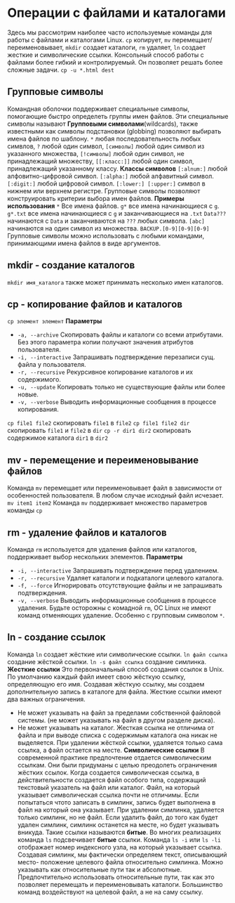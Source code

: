 # Операции с файлами и каталогами
Здесь мы рассмотрим наиболее часто используемые команды для
работы с файлами и каталогами Linux.
`cp` копирует, `mv` перемещает/переименовывает, `mkdir` создает каталоги,
`rm` удаляет, `ln` создает жесткие и символические ссылки.
Консольный способ работы с файлами более гибкий и контролируемый.
Он позволяет решать более сложные задачи.
`cp -u *.html dest`

## Групповые символы
Командная оболочки поддерживает специальные символы, помогающие быстро
определеть группы имен файлов. Эти специальные символы называют
__Групповыми символами__(wildcards), также известными как символы подстановки
(globbing) позволяют выбирать имена файлов по шаблону.
`*` любая последовательность любых симвлов, `?` любой один символ,
`[символы]` любой один символ из указанного множества, 
`[!символы]` любой один символ, не принадлежащий множеству,
`[[:класс:]]` любой один символ, принадлежащий указанному классу.
__Классы символов__
`[:alnum:]` любой алфовитно-цифровой символ.
`[:alpha:]` любой алфавитный символ.
`[:digit:]` любой цифровой символ.
`[:lower:] [:upper:]` символ в нижнем или верхнем регистре.
Групповые символы позволяют конструировать критерии выбора имен файлов.
__Примеры использования__
`*` Все имена файлов. `g*` все имена начинающиеся с `g`.
`g*.txt` все имена начинающиеся с `g` и заканчивающиеся на `.txt`
`Data???` начинаются с `Data` и заканчиваются на `???` любых символа.
`[abc]` начинаются на один символ из множества.
`BACKUP.[0-9][0-9][0-9]` 
Групповые символы можно использовать с любыми командами, принимающими
имена файлов в виде аргументов.

## mkdir - создание каталогов
`mkdir имя_каталога` также может принимать несколько имен каталогов.

## cp - копирование файлов и каталогов
`cp элемент элемент`
__Параметры__
- `-a, --archive`
  Скопировать файлы и каталоги со всеми атрибутами. Без этого параметра
  копии получают значения атрибутов пользователя.
- `-i, --interactive`
  Запрашивать подтверждение перезаписи сущ. файла у пользователя.
- `-r, --recursive`
  Рекурсивное копирование каталогов и их содержимого.
- `-u, --update`
  Копировать только не существующие файлы или более новые.
- `-v, --verbose`
  Выводить информационные сообщения в процессе копирования.

`cp file1 file2` скопировать `file1` в `file2`
`cp file1 file2 dir` скопировать `file1` и `file2` в `dir`
`cp -r dir1 dir2` скопировать содержимое каталога `dir1` в `dir2`
  
## mv - перемещение и переименовывание файлов
Команда `mv` перемещает или переименовывает файл в зависимости от
особенностей пользователя. В любом случае исходный файл исчезает.
`mv item1 item2`
Команда `mv` поддерживает множество параметров команды `cp`

## rm - удаление файлов и каталогов
Команда `rm` используется для удаления файлов или каталогов, поддерживает
выбор нескольких элементов.
__Параметры__
- `-i, --interactive`
  Запрашивать подтверждение перед удалением.
- `-r, --recursive`
  Удаляет каталоги и подкаталоги целевого каталога.
- `-f, --force`
  Игнорировать отсутствующие файлы и не запрашивать подтверждения.
- `-v, --verbose`
  Выводить информационные сообщения в процессе удаления.
Будьте осторожны с комадной `rm`, ОС Linux не имеют команд отменяющих
удаление. Особенно с групповым символом `*`.

## ln - создание ссылок
Команда `ln` создает жёсткие или символические ссылки.
`ln файл ссылка` создание жёсткой ссылки.
`ln -s файл ссылка` создание симлинка.
__Жесткие ссылки__
Это первоначальный способ создания ссылок в Unix.
По умолчанию каждый файл имеет свою жёсткую ссылку, определяющую его имя.
Создавая жёсткую ссылку, мы создаем дополнительную запись в каталоге для
файла. Жесткие ссылки имеют два важных ограничения.
- Не может указывать на файл за пределами собственной файловой системы.
  (не может указывать на файл в другом разделе диска).
- Не может указывать на каталог.
Жесткая ссылка не отличима от файла и при выводе списка с содержимым
каталога она никак не выделяется.
При удалении жёсткой ссылки, удаляется только сама ссылка, а файл
остается на месте.
__Символические ссылки__
В современной практике предпочтение отдается символическим ссылкам.
Они были придуманы с целью преодолеть ограничения жёстких ссылок.
Когда создается символическая ссылка, в действительности создается
файл особого типа, содержащий текстовый указатель на файл или каталог.
Файл, на который указывает символическая ссылка почти не отличимы.
Если попытаться чтото записать в симлинк, запись будет выполнена в файл
на который она указывает. 
При удалении симлинка, удаляется только симлинк, но не файл.
Если удалить файл, до того как будет удален симлинк, симлинк останется
на месте, но будет указывать вникуда. Такие ссылки называются __битые__.
Во многих реализациях команда `ls` подсвечивает __битые__ ссылки.
Команда `ls -i` или `ls -li` отображает номер индексного узла, на
который указывает ссылка.
Создавая симлинк, мы фактически определяем текст, описывающий место-
положение целевого файла относительно симлинка.
Можно указывать как относительные пути так и абсолютные.
Предпочтительно использовать относительные пути, так как это позволяет
перемещать и переименовывать каталоги.
Большинство команд воздействуют на целевой файл, а не на саму ссылку.
